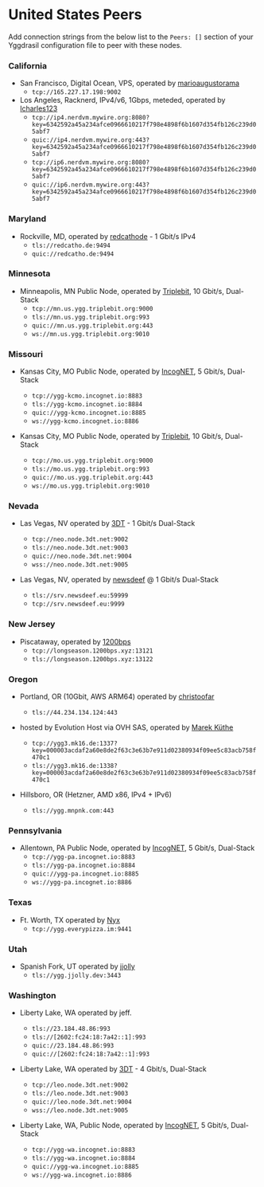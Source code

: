 # United States Peers

Add connection strings from the below list to the `Peers: []` section of your
Yggdrasil configuration file to peer with these nodes.

### California

* San Francisco, Digital Ocean, VPS, operated by [marioaugustorama](https://github.com/marioaugustorama)
  * `tcp://165.227.17.198:9002`
* Los Angeles, Racknerd, IPv4/v6, 1Gbps, meteded, operated by [lcharles123](https://github.com/lcharles123)
  * `tcp://ip4.nerdvm.mywire.org:8080?key=6342592a45a234afce0966610217f798e4898f6b1607d354fb126c239d05abf7`
  * `quic://ip4.nerdvm.mywire.org:443?key=6342592a45a234afce0966610217f798e4898f6b1607d354fb126c239d05abf7`
  * `tcp://ip6.nerdvm.mywire.org:8080?key=6342592a45a234afce0966610217f798e4898f6b1607d354fb126c239d05abf7`
  * `quic://ip6.nerdvm.mywire.org:443?key=6342592a45a234afce0966610217f798e4898f6b1607d354fb126c239d05abf7`

### Maryland

* Rockville, MD, operated by [redcathode](https://redcatho.de) - 1 Gbit/s IPv4
  * `tls://redcatho.de:9494`
  * `quic://redcatho.de:9494`

### Minnesota

* Minneapolis, MN Public Node, operated by [Triplebit](https://www.triplebit.org/), 10 Gbit/s, Dual-Stack
  * `tcp://mn.us.ygg.triplebit.org:9000`
  * `tls://mn.us.ygg.triplebit.org:993`
  * `quic://mn.us.ygg.triplebit.org:443`
  * `ws://mn.us.ygg.triplebit.org:9010`

### Missouri

* Kansas City, MO Public Node, operated by [IncogNET](https://incognet.io/), 5 Gbit/s, Dual-Stack
  * `tcp://ygg-kcmo.incognet.io:8883`
  * `tls://ygg-kcmo.incognet.io:8884`
  * `quic://ygg-kcmo.incognet.io:8885`
  * `ws://ygg-kcmo.incognet.io:8886`

* Kansas City, MO Public Node, operated by [Triplebit](https://www.triplebit.org/), 10 Gbit/s, Dual-Stack
  * `tcp://mo.us.ygg.triplebit.org:9000`
  * `tls://mo.us.ygg.triplebit.org:993`
  * `quic://mo.us.ygg.triplebit.org:443`
  * `ws://mo.us.ygg.triplebit.org:9010`

### Nevada

* Las Vegas, NV operated by [3DT](https://3dt.net) - 1 Gbit/s Dual-Stack
  * `tcp://neo.node.3dt.net:9002`
  * `tls://neo.node.3dt.net:9003`
  * `quic://neo.node.3dt.net:9004`
  * `wss://neo.node.3dt.net:9005`

* Las Vegas, NV, operated by [newsdeef](https://newsdeef.eu) @ 1 Gbit/s Dual-Stack
  * `tls://srv.newsdeef.eu:59999`
  * `tcp://srv.newsdeef.eu:9999`

### New Jersey

* Piscataway, operated by [1200bps](https://longseason.1200bps.xyz)
  * `tcp://longseason.1200bps.xyz:13121`
  * `tls://longseason.1200bps.xyz:13122`

### Oregon

* Portland, OR (10Gbit, AWS ARM64) operated by [christoofar](https://github.com/christoofar)
  * `tls://44.234.134.124:443`

* hosted by Evolution Host via OVH SAS, operated by [Marek Küthe](https://mk16.de/)
  * `tcp://ygg3.mk16.de:1337?key=000003acdaf2a60e8de2f63c3e63b7e911d02380934f09ee5c83acb758f470c1`
  * `tls://ygg3.mk16.de:1338?key=000003acdaf2a60e8de2f63c3e63b7e911d02380934f09ee5c83acb758f470c1`

* Hillsboro, OR (Hetzner, AMD x86, IPv4 + IPv6)
  * `tls://ygg.mnpnk.com:443`

### Pennsylvania

* Allentown, PA Public Node, operated by [IncogNET](https://incognet.io/), 5 Gbit/s, Dual-Stack
  * `tcp://ygg-pa.incognet.io:8883`
  * `tls://ygg-pa.incognet.io:8884`
  * `quic://ygg-pa.incognet.io:8885`
  * `ws://ygg-pa.incognet.io:8886`

### Texas

* Ft. Worth, TX operated by [Nyx](https://nyx.everypizza.im)
  * `tcp://ygg.everypizza.im:9441`

### Utah

* Spanish Fork, UT operated by [jjolly](https://github.com/jjolly)
  * `tls://ygg.jjolly.dev:3443`

### Washington

* Liberty Lake, WA operated by jeff.
  * `tls://23.184.48.86:993`
  * `tls://[2602:fc24:18:7a42::1]:993`
  * `quic://23.184.48.86:993`
  * `quic://[2602:fc24:18:7a42::1]:993`

* Liberty Lake, WA operated by [3DT](https://3dt.net) - 4 Gbit/s, Dual-Stack
  * `tcp://leo.node.3dt.net:9002`
  * `tls://leo.node.3dt.net:9003`
  * `quic://leo.node.3dt.net:9004`
  * `wss://leo.node.3dt.net:9005`

* Liberty Lake, WA, Public Node, operated by [IncogNET](https://incognet.io/), 5 Gbit/s, Dual-Stack
  * `tcp://ygg-wa.incognet.io:8883`
  * `tls://ygg-wa.incognet.io:8884`
  * `quic://ygg-wa.incognet.io:8885`
  * `ws://ygg-wa.incognet.io:8886`
